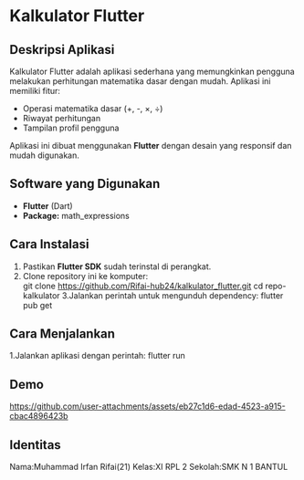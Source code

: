 # Kalkulator Flutter

## Deskripsi Aplikasi
Kalkulator Flutter adalah aplikasi sederhana yang memungkinkan pengguna melakukan perhitungan matematika dasar dengan mudah. Aplikasi ini memiliki fitur:  
- Operasi matematika dasar (+, -, ×, ÷)  
- Riwayat perhitungan  
- Tampilan profil pengguna  

Aplikasi ini dibuat menggunakan **Flutter** dengan desain yang responsif dan mudah digunakan.  

## Software yang Digunakan
- **Flutter** (Dart)  
- **Package:** math_expressions  

## Cara Instalasi
1. Pastikan **Flutter SDK** sudah terinstal di perangkat.  
2. Clone repository ini ke komputer:  
   git clone https://github.com/Rifai-hub24/kalkulator_flutter.git
   cd repo-kalkulator
3.Jalankan perintah untuk mengunduh dependency:
   flutter pub get
## Cara Menjalankan
1.Jalankan aplikasi dengan perintah:
  flutter run
## Demo
 https://github.com/user-attachments/assets/eb27c1d6-edad-4523-a915-cbac4896423b
## Identitas
 Nama:Muhammad Irfan Rifai(21)
 Kelas:XI RPL 2
 Sekolah:SMK N 1 BANTUL



